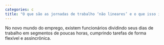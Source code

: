 ```yaml
---
categories: c
title: "O que são as jornadas de trabalho ‘não lineares’ e o que isso influencia na produtividade"
---
```

No novo mundo do emprego, existem funcionários dividindo seus dias de trabalho em segmentos de poucas horas, cumprindo tarefas de forma flexível e assincrônica.